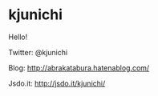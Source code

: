 # kjunichi
Hello!

Twitter: @kjunichi

Blog: http://abrakatabura.hatenablog.com/

Jsdo.it: http://jsdo.it/kjunichi/
